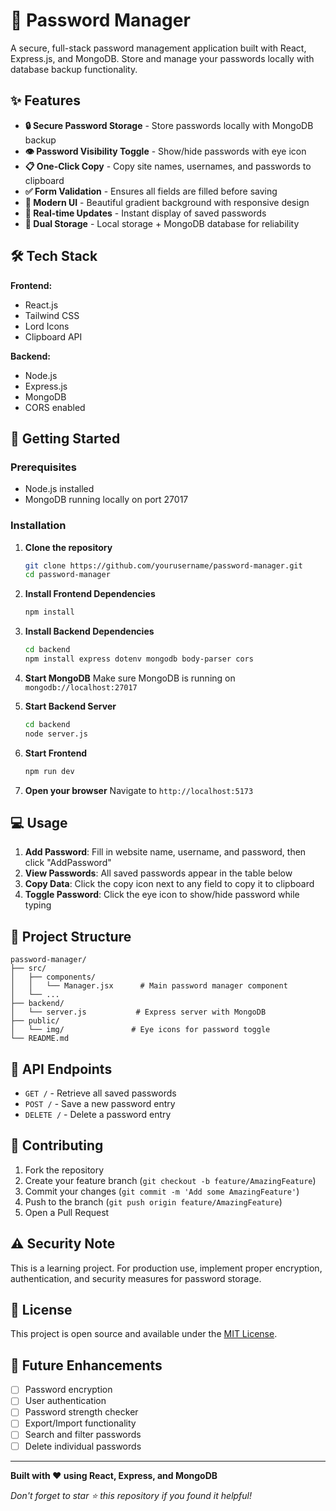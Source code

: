 # 🔐 Password Manager

A secure, full-stack password management application built with React, Express.js, and MongoDB. Store and manage your passwords locally with database backup functionality.

## ✨ Features

- **🔒 Secure Password Storage** - Store passwords locally with MongoDB backup
- **👁️ Password Visibility Toggle** - Show/hide passwords with eye icon
- **📋 One-Click Copy** - Copy site names, usernames, and passwords to clipboard
- **✅ Form Validation** - Ensures all fields are filled before saving
- **🎨 Modern UI** - Beautiful gradient background with responsive design
- **🔄 Real-time Updates** - Instant display of saved passwords
- **💾 Dual Storage** - Local storage + MongoDB database for reliability

## 🛠️ Tech Stack

**Frontend:**
- React.js
- Tailwind CSS
- Lord Icons
- Clipboard API

**Backend:**
- Node.js
- Express.js
- MongoDB
- CORS enabled

## 🚀 Getting Started

### Prerequisites
- Node.js installed
- MongoDB running locally on port 27017

### Installation

1. **Clone the repository**
   ```bash
   git clone https://github.com/yourusername/password-manager.git
   cd password-manager
   ```

2. **Install Frontend Dependencies**
   ```bash
   npm install
   ```

3. **Install Backend Dependencies**
   ```bash
   cd backend
   npm install express dotenv mongodb body-parser cors
   ```

4. **Start MongoDB**
   Make sure MongoDB is running on `mongodb://localhost:27017`

5. **Start Backend Server**
   ```bash
   cd backend
   node server.js
   ```

6. **Start Frontend**
   ```bash
   npm run dev
   ```

7. **Open your browser**
   Navigate to `http://localhost:5173`

## 💻 Usage

1. **Add Password**: Fill in website name, username, and password, then click "AddPassword"
2. **View Passwords**: All saved passwords appear in the table below
3. **Copy Data**: Click the copy icon next to any field to copy it to clipboard
4. **Toggle Password**: Click the eye icon to show/hide password while typing

## 📁 Project Structure

```
password-manager/
├── src/
│   ├── components/
│   │   └── Manager.jsx      # Main password manager component
│   └── ...
├── backend/
│   └── server.js           # Express server with MongoDB
├── public/
│   └── img/               # Eye icons for password toggle
└── README.md
```

## 🔧 API Endpoints

- `GET /` - Retrieve all saved passwords
- `POST /` - Save a new password entry  
- `DELETE /` - Delete a password entry

## 🤝 Contributing

1. Fork the repository
2. Create your feature branch (`git checkout -b feature/AmazingFeature`)
3. Commit your changes (`git commit -m 'Add some AmazingFeature'`)
4. Push to the branch (`git push origin feature/AmazingFeature`)
5. Open a Pull Request

## ⚠️ Security Note

This is a learning project. For production use, implement proper encryption, authentication, and security measures for password storage.

## 📝 License

This project is open source and available under the [MIT License](LICENSE).

## 🎯 Future Enhancements

- [ ] Password encryption
- [ ] User authentication  
- [ ] Password strength checker
- [ ] Export/Import functionality
- [ ] Search and filter passwords
- [ ] Delete individual passwords

---

**Built with ❤️ using React, Express, and MongoDB**

*Don't forget to star ⭐ this repository if you found it helpful!*
